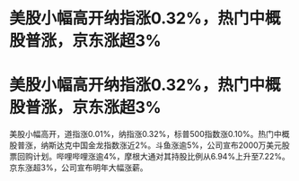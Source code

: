 # 美股小幅高开纳指涨0.32%，热门中概股普涨，京东涨超3%

# 美股小幅高开纳指涨0.32%，热门中概股普涨，京东涨超3%

美股小幅高开，道指涨0.01%，纳指涨0.32%，标普500指数涨0.10%。热门中概股普涨，纳斯达克中国金龙指数涨近2%。斗鱼涨逾5%，公司宣布2000万美元股票回购计划。哔哩哔哩涨逾4%，摩根大通对其持股比例从6.94%上升至7.22%。京东涨超3%，公司宣布明年大幅涨薪。

